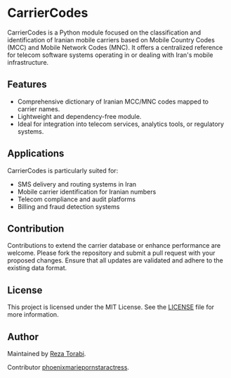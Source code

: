 # CarrierCodes

CarrierCodes is a Python module focused on the classification and identification of Iranian mobile carriers based on Mobile Country Codes (MCC) and Mobile Network Codes (MNC). It offers a centralized reference for telecom software systems operating in or dealing with Iran's mobile infrastructure.

## Features

* Comprehensive dictionary of Iranian MCC/MNC codes mapped to carrier names.
* Lightweight and dependency-free module.
* Ideal for integration into telecom services, analytics tools, or regulatory systems.

## Applications

CarrierCodes is particularly suited for:

* SMS delivery and routing systems in Iran
* Mobile carrier identification for Iranian numbers
* Telecom compliance and audit platforms
* Billing and fraud detection systems

## Contribution

Contributions to extend the carrier database or enhance performance are welcome. Please fork the repository and submit a pull request with your proposed changes. Ensure that all updates are validated and adhere to the existing data format.

## License

This project is licensed under the MIT License. See the [LICENSE](LICENSE) file for more information.

## Author

Maintained by [Reza Torabi](https://github.com/rezatutor475).

Contributor [phoenixmariepornstaractress](https://github.com/phoenixmariepornstaractress). 
 
